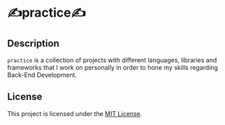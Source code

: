 # ✍️practice✍️

## Description
`practice` is a collection of projects with different languages, libraries and frameworks that I work on personally in order to hone my skills regarding Back-End Development.

## License
This project is licensed under the [MIT License](LICENSE).
